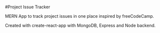 #Project Issue Tracker

MERN App to track project issues in one place inspired by freeCodeCamp. 

Created with create-react-app with MongoDB, Express and Node backend.
